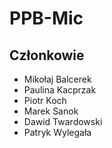 # PPB-Mic

## Członkowie
* Mikołaj Balcerek
* Paulina Kacprzak
* Piotr Koch
* Marek Sanok
* Dawid Twardowski
* Patryk Wylegała

